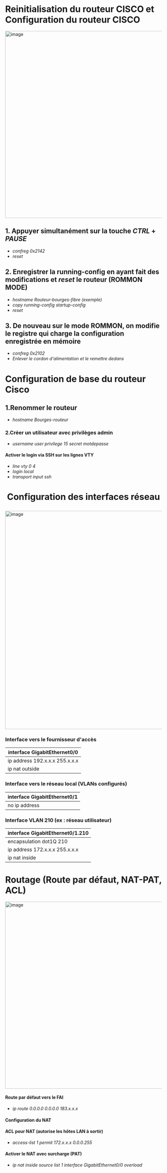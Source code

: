 # Reinitialisation du routeur CISCO et Configuration du routeur CISCO
<img width="1100" height="600" alt="image" src="https://github.com/user-attachments/assets/bae53d48-ddf7-4060-bdc2-7d8e9a99dfb8" />



## 1. Appuyer simultanément sur la touche *CTRL* + *PAUSE*
- *confreg 0x2142*
- *reset*

 ## 2. Enregistrer la running-config en ayant fait des modifications et *reset* le routeur (ROMMON MODE)
- *hostname Routeur-bourges-fibre (exemple)*
- *copy running-config startup-config*
- *reset*
  
 ## 3. De nouveau sur le mode ROMMON, on modifie le registre qui charge la configuration enregistrée en mémoire  
- *confreg 0x2102*
- *Enlever le cordon d'alimentation et le remettre dedans*  


# Configuration de base du routeur Cisco

## 1.Renommer le routeur
- *hostname Bourges-routeur*

### 2.Créer un utilisateur avec privilèges admin
- *username user privilege 15 secret motdepasse*

#### Activer le login via SSH sur les lignes VTY
- *line vty 0 4*
- *login local*
- *transport input ssh*

# <p align="center">Configuration des interfaces réseau</p>
<img width="900" height="700" alt="image" src="https://github.com/user-attachments/assets/0e3b59af-9c27-4530-a9e2-d913e3ee79c3" />

### Interface vers le fournisseur d'accès
| interface GigabitEthernet0/0|
| ------------ |
| ip address 192.x.x.x 255.x.x.x|
| ip nat outside  |

### Interface vers le réseau local (VLANs configurés)
| interface GigabitEthernet0/1|
| ------------ |
| no ip address|

### Interface VLAN 210 (ex : réseau utilisateur)
| interface GigabitEthernet0/1.210|
| ------------ |
| encapsulation dot1Q 210|
| ip address 172.x.x.x 255.x.x.x|
| ip nat inside |


# Routage (Route par défaut, NAT-PAT, ACL)
<img width="1100" height="600" alt="image" src="https://github.com/user-attachments/assets/16fe2fab-ca7d-40e1-a5d5-53327da81ae8" />


 #### Route par défaut vers le FAI
- *ip route 0.0.0.0 0.0.0.0 183.x.x.x*


#### Configuration du NAT


#### ACL pour NAT (autorise les hôtes LAN à sortir)
- *access-list 1 permit 172.x.x.x 0.0.0.255*

#### Activer le NAT avec surcharge (PAT)
- *ip nat inside source list 1 interface GigabitEthernet0/0 overload*


